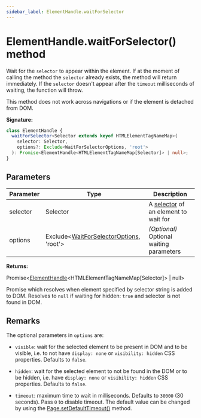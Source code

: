 ```yaml
---
sidebar_label: ElementHandle.waitForSelector
---
```


# ElementHandle.waitForSelector() method

Wait for the `selector` to appear within the element. If at the moment of calling the method the `selector` already exists, the method will return immediately. If the `selector` doesn't appear after the `timeout` milliseconds of waiting, the function will throw.

This method does not work across navigations or if the element is detached from DOM.

**Signature:**

```typescript
class ElementHandle {
  waitForSelector<Selector extends keyof HTMLElementTagNameMap>(
    selector: Selector,
    options?: Exclude<WaitForSelectorOptions, 'root'>
  ): Promise<ElementHandle<HTMLElementTagNameMap[Selector]> | null>;
}
```

## Parameters

| Parameter | Type                                                                                   | Description                                                                                            |
| --------- | -------------------------------------------------------------------------------------- | ------------------------------------------------------------------------------------------------------ |
| selector  | Selector                                                                               | A [selector](https://developer.mozilla.org/en-US/docs/Web/CSS/CSS_Selectors) of an element to wait for |
| options   | Exclude&lt;[WaitForSelectorOptions](./puppeteer.waitforselectoroptions.md), 'root'&gt; | <i>(Optional)</i> Optional waiting parameters                                                          |

**Returns:**

Promise&lt;[ElementHandle](./puppeteer.elementhandle.md)&lt;HTMLElementTagNameMap\[Selector\]&gt; \| null&gt;

Promise which resolves when element specified by selector string is added to DOM. Resolves to `null` if waiting for hidden: `true` and selector is not found in DOM.

## Remarks

The optional parameters in `options` are:

- `visible`: wait for the selected element to be present in DOM and to be visible, i.e. to not have `display: none` or `visibility: hidden` CSS properties. Defaults to `false`.

- `hidden`: wait for the selected element to not be found in the DOM or to be hidden, i.e. have `display: none` or `visibility: hidden` CSS properties. Defaults to `false`.

- `timeout`: maximum time to wait in milliseconds. Defaults to `30000` (30 seconds). Pass `0` to disable timeout. The default value can be changed by using the [Page.setDefaultTimeout()](./puppeteer.page.setdefaulttimeout.md) method.
